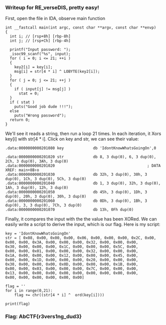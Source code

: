 ### Writeup for RE_verseDIS, pretty easy!

First, open the file in IDA, observe main function
```
int __fastcall main(int argc, const char **argv, const char **envp)
{
  int i; // [rsp+8h] [rbp-8h]
  int j; // [rsp+Ch] [rbp-4h]

  printf("Input password: ");
  _isoc99_scanf("%s", input);
  for ( i = 0; i <= 21; ++i )
  {
    key2[i] = key[i];
    msg[i] = str[4 * i] ^ LOBYTE(key2[i]);
  }
  for ( j = 0; j <= 21; ++j )
  {
    if ( input[j] != msg[j] )
      stat = 0;
  }
  if ( stat )
    puts("Good job dude !!!");
  else
    puts("Wrong password");
  return 0;
}
```

We'll see it reads a string, then run a loop 21 times. In each iteration, it Xors key[i] with str[4 * i]. Click on key and str, we can see their value:


``` .data:0000000000201080 key             db 'IdontKnowWhatsGoingOn',0 ```
```
.data:0000000000201020 str             db 8, 3 dup(0), 6, 3 dup(0), 2Ch, 3 dup(0), 3Ah, 3 dup(0)
.data:0000000000201020                                         ; DATA XREF: main+8B↑o
.data:0000000000201030                 db 32h, 3 dup(0), 30h, 3 dup(0), 1Ch, 3 dup(0), 5Ch, 3 dup(0)
.data:0000000000201040                 db 1, 3 dup(0), 32h, 3 dup(0), 1Ah, 3 dup(0), 12h, 3 dup(0)
.data:0000000000201050                 db 45h, 3 dup(0), 1Dh, 3 dup(0), 20h, 3 dup(0), 30h, 3 dup(0)
.data:0000000000201060                 db 0Dh, 3 dup(0), 1Bh, 3 dup(0), 3, 3 dup(0), 7Ch, 3 dup(0)
.data:0000000000201070                 db 13h, 0Fh dup(0)
```
Finally, it compares the input with the the value has been XORed. We can easily write a script to derive the input, which is our flag. Here is my script:
```
key = 'IdontKnowWhatsGoingOn'
str = [ 0x08, 0x00, 0x00, 0x00, 0x06, 0x00, 0x00, 0x00, 0x2C, 0x00, 
0x00, 0x00, 0x3A, 0x00, 0x00, 0x00, 0x32, 0x00, 0x00, 0x00, 
0x30, 0x00, 0x00, 0x00, 0x1C, 0x00, 0x00, 0x00, 0x5C, 0x00, 
0x00, 0x00, 0x01, 0x00, 0x00, 0x00, 0x32, 0x00, 0x00, 0x00, 
0x1A, 0x00, 0x00, 0x00, 0x12, 0x00, 0x00, 0x00, 0x45, 0x00, 
0x00, 0x00, 0x1D, 0x00, 0x00, 0x00, 0x20, 0x00, 0x00, 0x00, 
0x30, 0x00, 0x00, 0x00, 0x0D, 0x00, 0x00, 0x00, 0x1B, 0x00, 
0x00, 0x00, 0x03, 0x00, 0x00, 0x00, 0x7C, 0x00, 0x00, 0x00, 
0x13, 0x00, 0x00, 0x00, 0x00, 0x00, 0x00, 0x00, 0x00, 0x00, 
0x00, 0x00, 0x00, 0x00, 0x00, 0x00]

flag = ''
for i in range(0,21):
    flag += chr((str[4 * i] ^  ord(key[i])))

print(flag)
```

### Flag: AbCTF{r3vers1ng_dud3}
